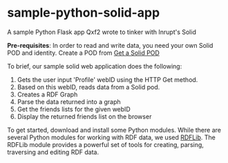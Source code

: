 # sample-python-solid-app
A sample Python Flask app Qxf2 wrote to tinker with Inrupt's Solid

<strong>Pre-requisites</strong>: In order to read and write data, you need your own Solid POD and identity. Create a POD from <a href="https://solid.inrupt.com/get-a-solid-pod">Get a Solid POD</a> 

To brief, our sample solid web application does the following: 

1. Gets the user input 'Profile' webID using the HTTP Get method.
2. Based on this webID, reads data from a Solid pod.
3. Creates a RDF Graph
4. Parse the data returned into a graph 
5. Get the friends lists for the given webID
6. Display the returned friends list on the browser 

To get started, download and install some Python modules. While there are several Python modules for working with RDF data, we used <a href="https://github.com/RDFLib/rdflib">RDFLib</a>. The RDFLib module provides a powerful set of tools for creating, parsing, traversing and editing RDF data.
